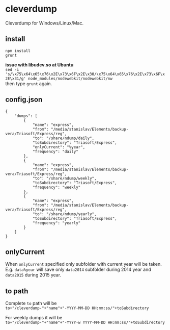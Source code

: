 cleverdump
==========

Cleverdump for Windows/Linux/Mac.

install
-------
```
npm install
grunt
```

**issue with libudev.so at Ubuntu**  
`sed -i 's/\x75\x64\x65\x76\x2E\x73\x6F\x2E\x30/\x75\x64\x65\x76\x2E\x73\x6F\x2E\x31/g' node_modules/nodewebkit/nodewebkit/nw`  
then type `grunt` again. 


config.json
-----------
```
{
    "dumps": [
        {
            "name": "express",
            "from": "/media/stanislav/Elements/backup-vera/Triasoft/Express/reg",
            "to": "/share/ndump/daily",
            "toSubdirectory": "Triasoft/Express",
            "onlyCurrent": "%year",
            "frequency": "daily"
        },
        {
            "name": "express",
            "from": "/media/stanislav/Elements/backup-vera/Triasoft/Express/reg",
            "to": "/share/ndump/weekly",
            "toSubdirectory": "Triasoft/Express",
            "frequency": "weekly"
        },
        {
            "name": "express",
            "from": "/media/stanislav/Elements/backup-vera/Triasoft/Express/reg",
            "to": "/share/ndump/yearly",
            "toSubdirectory": "Triasoft/Express",
            "frequency": "yearly"
        }
    ]
}
```

onlyCurrent
----------
When `onlyCurrent` specified only subfolder with current year will be taken.  
E.g. `data%year` will save only `data2014` subfolder during 2014 year and `data2015` during 2015 year. 

to path
-------
Complete `to` path will be  
`to+"/cleverdump-"+"name"+"-YYYY-MM-DD HH:mm:ss/"+toSubdirectory`    

For weekly dumps it will be  
`to+"/cleverdump-"+"name"+"-YYYY-w YYYY-MM-DD HH:mm:ss/"+toSubdirectory`  

